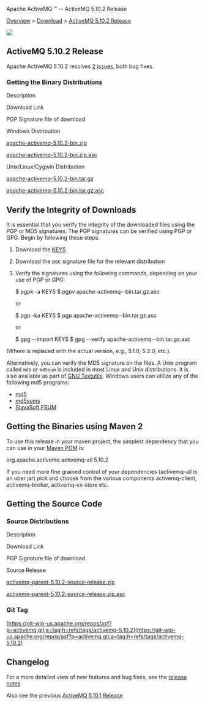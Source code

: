 Apache ActiveMQ ™ -- ActiveMQ 5.10.2 Release 

[Overview](overview.html) > [Download](download.html) > [ActiveMQ 5.10.2 Release](activemq-5102-release.html)


![](http://activemq.apache.org/activemq-500-release.data/activemq-5.x-box-reflection.png)

ActiveMQ 5.10.2 Release
-----------------------

Apache ActiveMQ 5.10.2 resolves [2 issues](https://issues.apache.org/jira/issues/?jql=project%20%3D%20AMQ%20AND%20fixVersion%20%3D%205.10.2), both bug fixes.

### Getting the Binary Distributions

Description

Download Link

PGP Signature file of download

Windows Distribution

[apache-activemq-5.10.2-bin.zip](http://www.apache.org/dyn/closer.cgi?path=/activemq/5.10.2/apache-activemq-5.10.2-bin.zip)

[apache-activemq-5.10.2-bin.zip.asc](https://www.apache.org/dist/activemq/5.10.2/apache-activemq-5.10.2-bin.zip.asc)

Unix/Linux/Cygwin Distribution

[apache-activemq-5.10.2-bin.tar.gz](http://www.apache.org/dyn/closer.cgi?path=/activemq/5.10.2/apache-activemq-5.10.2-bin.tar.gz)

[apache-activemq-5.10.2-bin.tar.gz.asc](https://www.apache.org/dist/activemq/5.10.2/apache-activemq-5.10.2-bin.tar.gz.asc)

Verify the Integrity of Downloads
---------------------------------

It is essential that you verify the integrity of the downloaded files using the PGP or MD5 signatures. The PGP signatures can be verified using PGP or GPG. Begin by following these steps:

1.  Download the [KEYS](http://www.apache.org/dist/activemq/KEYS)
2.  Download the asc signature file for the relevant distribution
3.  Verify the signatures using the following commands, depending on your use of PGP or GPG:
    
    $ pgpk -a KEYS
    $ pgpv apache-activemq-<version>-bin.tar.gz.asc
    
    or
    
    $ pgp -ka KEYS
    $ pgp apache-activemq-<version>-bin.tar.gz.asc
    
    or
    
    $ gpg --import KEYS
    $ gpg --verify apache-activemq-<version>-bin.tar.gz.asc
    

(Where <version> is replaced with the actual version, e.g., 5.1.0, 5.2.0, etc.).

Alternatively, you can verify the MD5 signature on the files. A Unix program called `md5` or `md5sum` is included in most Linux and Unix distributions. It is also available as part of [GNU Textutils](http://www.gnu.org/software/textutils/textutils.html). Windows users can utilize any of the following md5 programs:

*   [md5](http://www.fourmilab.ch/md5/)
*   [md5sums](http://www.pc-tools.net/win32/md5sums/)
*   [SlavaSoft FSUM](http://www.slavasoft.com/fsum/)

Getting the Binaries using Maven 2
----------------------------------

To use this release in your maven project, the simplest dependency that you can use in your [Maven POM](http://maven.apache.org/guides/introduction/introduction-to-the-pom.html) is:

<dependency>
  <groupId>org.apache.activemq</groupId>
  <artifactId>activemq-all</artifactId>
  <version>5.10.2</version>
</dependency>

If you need more fine grained control of your dependencies (activemq-all is an uber jar) pick and choose from the various components activemq-client, activemq-broker, activemq-xx-store etc.

Getting the Source Code
-----------------------

### Source Distributions

Description

Download Link

PGP Signature file of download

Source Release

[activemq-parent-5.10.2-source-release.zip](http://www.apache.org/dyn/closer.cgi?path=/activemq/5.10.2/activemq-parent-5.10.2-source-release.zip)

[activemq-parent-5.10.2-source-release.zip.asc](https://www.apache.org/dist/activemq/5.10.2/activemq-parent-5.10.2-source-release.zip.asc)

### Git Tag

[https://git-wip-us.apache.org/repos/asf?p=activemq.git;a=tag;h=refs/tags/activemq-5.10.2](https://git-wip-us.apache.org/repos/asf?p=activemq.git;a=tag;h=refs/tags/activemq-5.10.2)

Changelog
---------

For a more detailed view of new features and bug fixes, see the [release notes](https://issues.apache.org/jira/secure/ReleaseNote.jspa?projectId=12311210&version=12329390)

Also see the previous [ActiveMQ 5.10.1 Release](activemq-5100-release.html)

